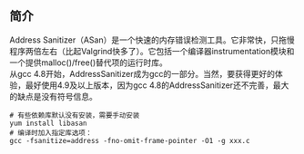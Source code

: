 ## 简介  
Address Sanitizer（ASan）是一个快速的内存错误检测工具。它非常快，只拖慢程序两倍左右（比起Valgrind快多了）。它包括一个编译器instrumentation模块和一个提供malloc()/free()替代项的运行时库。  
从gcc 4.8开始，AddressSanitizer成为gcc的一部分。当然，要获得更好的体验，最好使用4.9及以上版本，因为gcc 4.8的AddressSanitizer还不完善，最大的缺点是没有符号信息。

```shell
# 有些依赖库默认没有安装，需要手动安装
yum install libasan
# 编译时加入指定库选项：
gcc -fsanitize=address -fno-omit-frame-pointer -O1 -g xxx.c
```
